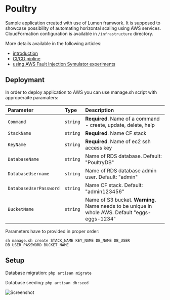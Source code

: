 # Poultry

Sample application created with use of Lumen framwork. It is supposed to showcase possibility of automating horizontal scaling using AWS services. CloudFormation configuration is available in `/infrastructure` directory.

More details available in the following articles:
- [introduction](https://medium.com/@j.kapuscik2/autoscale-your-website-in-5-minutes-or-less-3c47f6483b72)
- [CI/CD pipline](https://medium.com/gitconnected/deployment-to-aws-auto-scaling-group-8585178cdc8a)
- [using AWS Fault Injection Symulator experiments](https://j-kapuscik2.medium.com/whats-aws-fault-injection-simulator-54edd298c904)

## Deploymant 

In order to deploy application to AWS you can use manage.sh script with approperaite paramaters:

| Parameter | Type | Description |
| :--- | :--- | :--- |
| `Command` | `string` | **Required**. Name of a command - create, update, delete, help |
| `StackName` | `string` | **Required**. Name CF stack |
| `KeyName` | `string` | **Required**. Name of ec2 ssh access key |
| `DatabaseName` | `string` | Name of RDS database. Default: "PoultryDB" |
| `DatabaseUsername` | `string` | Name of RDS database admin user. Default: "admin" |
| `DatabaseUserPassword` | `string` | Name CF stack. Default: "admin123456" |
| `BucketName` | `string` | Name of S3 bucket. **Warning**. Name needs to be unique in whole AWS. Default "eggs-eggs-1234" |

Parameters have to provided in proper order:

```
sh manage.sh create STACK_NAME KEY_NAME DB_NAME DB_USER DB_USER_PASSWORD BUCKET_NAME
```

## Setup

Database migration:
`php artisan migrate`

Database seeding:
`php artisan db:seed`

![Screenshot](screenshot.png?raw=true "Screenshot")
